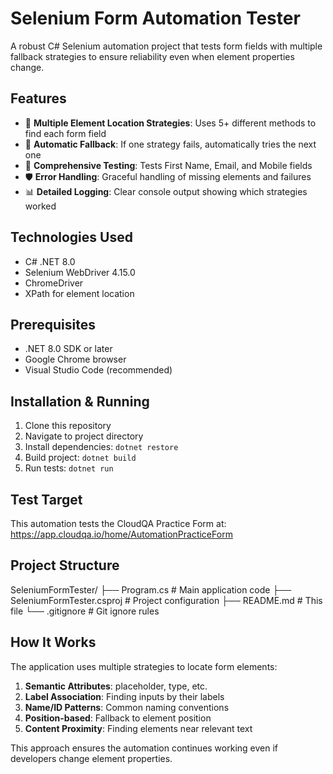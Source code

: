 # Selenium Form Automation Tester

A robust C# Selenium automation project that tests form fields with multiple fallback strategies to ensure reliability even when element properties change.

## Features

- 🎯 **Multiple Element Location Strategies**: Uses 5+ different methods to find each form field
- 🔄 **Automatic Fallback**: If one strategy fails, automatically tries the next one
- 📝 **Comprehensive Testing**: Tests First Name, Email, and Mobile fields
- 🛡️ **Error Handling**: Graceful handling of missing elements and failures
- 📊 **Detailed Logging**: Clear console output showing which strategies worked

## Technologies Used

- C# .NET 8.0
- Selenium WebDriver 4.15.0
- ChromeDriver
- XPath for element location

## Prerequisites

- .NET 8.0 SDK or later
- Google Chrome browser
- Visual Studio Code (recommended)

## Installation & Running

1. Clone this repository
2. Navigate to project directory
3. Install dependencies: `dotnet restore`
4. Build project: `dotnet build`
5. Run tests: `dotnet run`

## Test Target

This automation tests the CloudQA Practice Form at:
https://app.cloudqa.io/home/AutomationPracticeForm

## Project Structure
SeleniumFormTester/
├── Program.cs              # Main application code
├── SeleniumFormTester.csproj   # Project configuration
├── README.md               # This file
└── .gitignore             # Git ignore rules

## How It Works

The application uses multiple strategies to locate form elements:

1. **Semantic Attributes**: placeholder, type, etc.
2. **Label Association**: Finding inputs by their labels
3. **Name/ID Patterns**: Common naming conventions
4. **Position-based**: Fallback to element position
5. **Content Proximity**: Finding elements near relevant text

This approach ensures the automation continues working even if developers change element properties.
